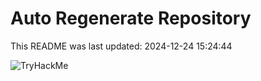 # Auto Regenerate Repository

This README was last updated: 2024-12-24 15:24:44

 ![TryHackMe](https://tryhackme.com/badge/533634)
